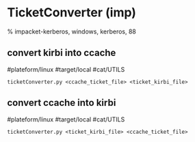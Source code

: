 # TicketConverter (imp)

% impacket-kerberos, windows, kerberos, 88


## convert kirbi into ccache
#plateform/linux #target/local  #cat/UTILS
```
ticketConverter.py <ccache_ticket_file> <ticket_kirbi_file>
```

## convert ccache into kirbi
#plateform/linux #target/local  #cat/UTILS
```
ticketConverter.py <ticket_kirbi_file> <ccache_ticket_file> 
```